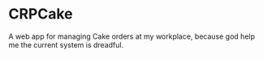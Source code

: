 # CRPCake
A web app for managing Cake orders at my workplace, because god help me the current system is dreadful.
